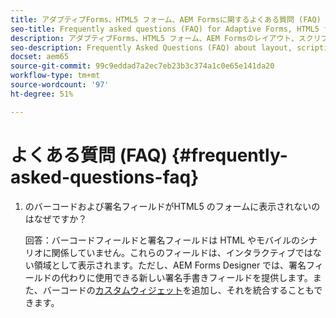 ```yaml
---
title: アダプティブForms、HTML5 フォーム、AEM Formsに関するよくある質問 (FAQ)
seo-title: Frequently asked questions (FAQ) for Adaptive Forms, HTML5 forms, and AEM Forms
description: アダプティブForms、HTML5 フォーム、AEM Formsのレイアウト、スクリプティングのサポート、範囲に関するよくある質問 (FAQ) です。
seo-description: Frequently Asked Questions (FAQ) about layout, scripting support, and scope of Adaptive Forms, HTML5 forms, and AEM Forms.
docset: aem65
source-git-commit: 99c9eddad7a2ec7eb23b3c374a1c0e65e141da20
workflow-type: tm+mt
source-wordcount: '97'
ht-degree: 51%

---
```



# よくある質問 (FAQ) {#frequently-asked-questions-faq}

1. のバーコードおよび署名フィールドがHTML5 のフォームに表示されないのはなぜですか？

   回答：バーコードフィールドと署名フィールドは HTML やモバイルのシナリオに関係していません。これらのフィールドは、インタラクティブではない領域として表示されます。ただし、AEM Forms Designer では、署名フィールドの代わりに使用できる新しい署名手書きフィールドを提供します。また、バーコードの[カスタムウィジェット](../../forms/using/custom-widgets.md)を追加し、それを統合することもできます。


